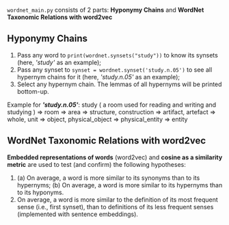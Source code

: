 `wordnet_main.py` consists of 2 parts: **Hyponymy Chains** and **WordNet Taxonomic Relations with word2vec**

## Hyponymy Chains

1. Pass any word to `print(wordnet.synsets("study"))` to know its synsets (here, *'study'* as an example);
2. Pass any synset to `synset = wordnet.synset('study.n.05')` to see all hypernym chains for it (here, *'study.n.05'* as an example);
3. Select any hypernym chain. The lemmas of all hypernyms will be printed bottom-up.

Example for ***'study.n.05'***: 
study ( a room used for reading and writing and studying )
 => room
   => area
     => structure, construction
       => artifact, artefact
         => whole, unit
           => object, physical_object
             => physical_entity
               => entity
               

## WordNet Taxonomic Relations with word2vec

**Embedded representations of words** (word2vec) and **cosine as a similarity metric** are used to test (and confirm) the following hypotheses:
1. (a) On average, a word is more similar to its synonyms than to its hypernyms;
   (b) On average, a word is more similar to its hypernyms than to its hyponyms.
2. On average, a word is more similar to the definition of its most frequent sense (i.e., first synset), than to definitions of its less frequent senses (implemented with sentence embeddings).
